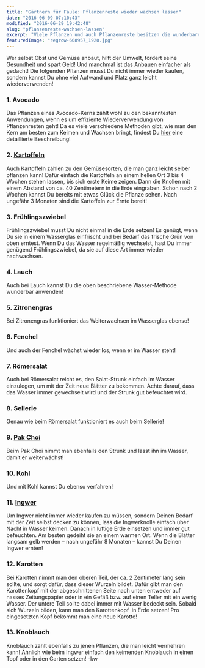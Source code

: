 ```yaml
---
title: "Gärtnern für Faule: Pflanzenreste wieder wachsen lassen"
date: "2016-06-09 07:10:43"
modified: "2016-06-29 19:42:48"
slug: "pflanzenreste-wachsen-lassen"
excerpt: "Viele Pflanzen und auch Pflanzenreste besitzen die wunderbare Eigenschaft, dass sie weiterwachsen, wenn man sie in die Erde setzt! Wir verraten Euch, bei welchen 13 Pflanzen das besonders gut funktioniert!"
featuredImage: "regrow-608957_1920.jpg"
---
```


Wer selbst Obst und Gemüse anbaut, hilft der Umwelt, fördert seine Gesundheit und spart Geld! Und manchmal ist das Anbauen einfacher als gedacht! Die folgenden Pflanzen musst Du nicht immer wieder kaufen, sondern kannst Du ohne viel Aufwand und Platz ganz leicht wiederverwenden!

### 1\. Avocado

Das Pflanzen eines Avocado-Kerns zählt wohl zu den bekanntesten Anwendungen, wenn es um effiziente Wiederverwendung von Pflanzenresten geht! Da es viele verschiedene Methoden gibt, wie man den Kern am besten zum Keimen und Wachsen bringt, findest Du [hier](http://www.hausgarten.net/pflanzen/exotische-fruechte/avocadokern-einpflanzen-avocado-pflanze-zuechten.html) eine detaillierte Beschreibung!

### 2\. [Kartoffeln](https://www.veganblatt.com/heimische-superfoods-kartoffel)

Auch Kartoffeln zählen zu den Gemüsesorten, die man ganz leicht selber pflanzen kann! Dafür einfach die Kartoffeln an einem hellen Ort 3 bis 4 Wochen stehen lassen, bis sich erste Keime zeigen. Dann die Knollen mit einem Abstand von ca. 40 Zentimetern in die Erde eingraben. Schon nach 2 Wochen kannst Du bereits mit etwas Glück die Pflanze sehen. Nach ungefähr 3 Monaten sind die Kartoffeln zur Ernte bereit!

### 3\. Frühlingszwiebel

Frühlingszwiebel musst Du nicht einmal in die Erde setzen! Es genügt, wenn Du sie in einem Wasserglas einfrischt und bei Bedarf das frische Grün von oben erntest. Wenn Du das Wasser regelmäßig wechselst, hast Du immer genügend Frühlingszwiebel, da sie auf diese Art immer wieder nachwachsen.

### 4\. Lauch

Auch bei Lauch kannst Du die oben beschriebene Wasser-Methode wunderbar anwenden!

### 5\. Zitronengras

Bei Zitronengras funktioniert das Weiterwachsen im Wasserglas ebenso!

### 6\. Fenchel

Und auch der Fenchel wächst wieder los, wenn er im Wasser steht!

### 7\. Römersalat

Auch bei Römersalat reicht es, den Salat-Strunk einfach im Wasser einzulegen, um mit der Zeit neue Blätter zu bekommen. Achte darauf, dass das Wasser immer gewechselt wird und der Strunk gut befeuchtet wird.

### 8\. Sellerie

Genau wie beim Römersalat funktioniert es auch beim Sellerie!

### 9\. [Pak Choi](https://www.veganblatt.com/heimische-superfoods-pak-choi)

Beim Pak Choi nimmt man ebenfalls den Strunk und lässt ihn im Wasser, damit er weiterwächst!

### 10\. Kohl

Und mit Kohl kannst Du ebenso verfahren!

### 11\. [Ingwer](https://www.veganblatt.com/ingwer)

Um Ingwer nicht immer wieder kaufen zu müssen, sondern Deinen Bedarf mit der Zeit selbst decken zu können, lass die Ingwerknolle einfach über Nacht in Wasser keimen. Danach in luftige Erde einsetzen und immer gut befeuchten. Am besten gedeiht sie an einem warmen Ort. Wenn die Blätter langsam gelb werden – nach ungefähr 8 Monaten – kannst Du Deinen Ingwer ernten!

### 12\. Karotten

Bei Karotten nimmt man den oberen Teil, der ca. 2 Zentimeter lang sein sollte, und sorgt dafür, dass dieser Wurzeln bildet. Dafür gibt man den Karottenkopf mit der abgeschnittenen Seite nach unten entweder auf nasses Zeitungspapier oder in ein Gefäß bzw. auf einen Teller mit ein wenig Wasser. Der untere Teil sollte dabei immer mit Wasser bedeckt sein. Sobald sich Wurzeln bilden, kann man den Karottenkopf  in Erde setzen! Pro eingesetzten Kopf bekommt man eine neue Karotte!

### 13\. Knoblauch

Knoblauch zählt ebenfalls zu jenen Pflanzen, die man leicht vermehren kann! Ähnlich wie beim Ingwer einfach den keimenden Knoblauch in einen Topf oder in den Garten setzen! -kw